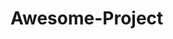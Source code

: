 # Awesome-Project
<!-- Prop : adalah atribut dalam html --> 
<!-- (Prop readonly, can be modified) -->

<!-- state  : adalah data yang hanya bisa digunakan oleh satu komponen dan tidak dapat digunakan oleh komponen lain, dianalogikan seperti sebuah keluarga yang tedriri dari ayah ibu dan dua buah anak --> 
<!-- (state can be asynchronus and state can be modified use this.setState) -->

<!-- Analoginya adalah komponen adalah rumah dan props adalah kendaraan yang dapat mengiri makanan sedangkan state adalah keluarga yang ada dalam rumah(komponen) -->